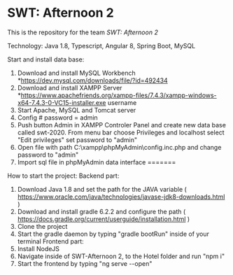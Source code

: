 # SWT: Afternoon 2
This is the repository for the team *SWT: Afternoon 2*

Technology:
Java 1.8, Typescript, Angular 8, Spring Boot, MySQL



Start and install data base: 

1. Download and install MySQL Workbench
*https://dev.mysql.com/downloads/file/?id=492434
2. Download and install XAMPP Server 
*https://www.apachefriends.org/xampp-files/7.4.3/xampp-windows-x64-7.4.3-0-VC15-installer.exe
username
3. Start Apache, MySQL and Tomcat server
4. Config  # password       = admin 
5. Push button Admin in XAMPP Controler Panel and create new data base
called swt-2020. From menu bar choose Privileges and localhost select
"Edit privileges" set password to "admin"
6. Open file with path C:\xampp\phpMyAdmin\config.inc.php and change password to "admin"
7. Import sql file in phpMyAdmin data interface
=======




How to start the project:
Backend part:
1. Download Java 1.8 and set the path for the JAVA variable ( https://www.oracle.com/java/technologies/javase-jdk8-downloads.html )
2. Download and install gradle 6.2.2 and configure the path ( https://docs.gradle.org/current/userguide/installation.html )
3. Clone the project
4. Start the gradle daemon by typing "gradle bootRun" inside of your terminal
Frontend part:
1. Install NodeJS
2. Navigate inside of SWT-Afternoon 2, to the Hotel folder and run "npm i"
3. Start the frontend by typing "ng serve --open"

